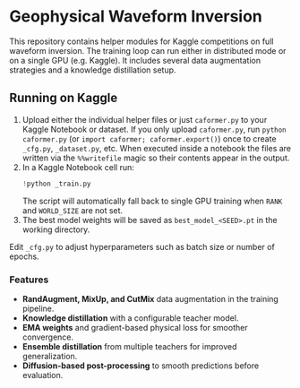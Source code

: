 # Geophysical Waveform Inversion

This repository contains helper modules for Kaggle competitions on full waveform inversion. The training loop can run either in distributed mode or on a single GPU (e.g. Kaggle). It includes several data augmentation strategies and a knowledge distillation setup.

## Running on Kaggle

1. Upload either the individual helper files or just `caformer.py` to your Kaggle Notebook or dataset.
   If you only upload `caformer.py`, run `python caformer.py` (or `import caformer; caformer.export()`)
   once to create `_cfg.py`, `_dataset.py`, etc. When executed inside a notebook the files are written
   via the `%%writefile` magic so their contents appear in the output.
2. In a Kaggle Notebook cell run:
   ```python
   !python _train.py
   ```
   The script will automatically fall back to single GPU training when `RANK` and `WORLD_SIZE` are not set.
3. The best model weights will be saved as `best_model_<SEED>.pt` in the working directory.

Edit `_cfg.py` to adjust hyperparameters such as batch size or number of epochs.

### Features

- **RandAugment, MixUp, and CutMix** data augmentation in the training pipeline.
- **Knowledge distillation** with a configurable teacher model.
- **EMA weights** and gradient-based physical loss for smoother convergence.
- **Ensemble distillation** from multiple teachers for improved generalization.
- **Diffusion-based post-processing** to smooth predictions before evaluation.
